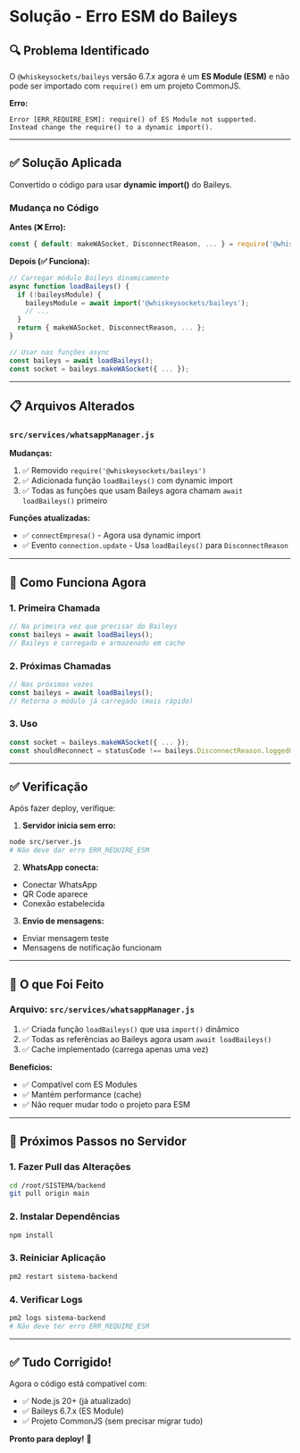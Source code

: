 # Solução - Erro ESM do Baileys

## 🔍 Problema Identificado

O `@whiskeysockets/baileys` versão 6.7.x agora é um **ES Module (ESM)** e não pode ser importado com `require()` em um projeto CommonJS.

**Erro:**
```
Error [ERR_REQUIRE_ESM]: require() of ES Module not supported.
Instead change the require() to a dynamic import().
```

---

## ✅ Solução Aplicada

Convertido o código para usar **dynamic import()** do Baileys.

### Mudança no Código

**Antes (❌ Erro):**
```javascript
const { default: makeWASocket, DisconnectReason, ... } = require('@whiskeysockets/baileys');
```

**Depois (✅ Funciona):**
```javascript
// Carregar módulo Baileys dinamicamente
async function loadBaileys() {
  if (!baileysModule) {
    baileysModule = await import('@whiskeysockets/baileys');
    // ...
  }
  return { makeWASocket, DisconnectReason, ... };
}

// Usar nas funções async
const baileys = await loadBaileys();
const socket = baileys.makeWASocket({ ... });
```

---

## 📋 Arquivos Alterados

### `src/services/whatsappManager.js`

**Mudanças:**
1. ✅ Removido `require('@whiskeysockets/baileys')`
2. ✅ Adicionada função `loadBaileys()` com dynamic import
3. ✅ Todas as funções que usam Baileys agora chamam `await loadBaileys()` primeiro

**Funções atualizadas:**
- ✅ `connectEmpresa()` - Agora usa dynamic import
- ✅ Evento `connection.update` - Usa `loadBaileys()` para `DisconnectReason`

---

## 🚀 Como Funciona Agora

### 1. Primeira Chamada
```javascript
// Na primeira vez que precisar do Baileys
const baileys = await loadBaileys();
// Baileys é carregado e armazenado em cache
```

### 2. Próximas Chamadas
```javascript
// Nas próximas vezes
const baileys = await loadBaileys();
// Retorna o módulo já carregado (mais rápido)
```

### 3. Uso
```javascript
const socket = baileys.makeWASocket({ ... });
const shouldReconnect = statusCode !== baileys.DisconnectReason.loggedOut;
```

---

## ✅ Verificação

Após fazer deploy, verifique:

1. **Servidor inicia sem erro:**
```bash
node src/server.js
# Não deve dar erro ERR_REQUIRE_ESM
```

2. **WhatsApp conecta:**
- Conectar WhatsApp
- QR Code aparece
- Conexão estabelecida

3. **Envio de mensagens:**
- Enviar mensagem teste
- Mensagens de notificação funcionam

---

## 📝 O que Foi Feito

### Arquivo: `src/services/whatsappManager.js`

1. ✅ Criada função `loadBaileys()` que usa `import()` dinâmico
2. ✅ Todas as referências ao Baileys agora usam `await loadBaileys()`
3. ✅ Cache implementado (carrega apenas uma vez)

**Benefícios:**
- ✅ Compatível com ES Modules
- ✅ Mantém performance (cache)
- ✅ Não requer mudar todo o projeto para ESM

---

## 🎯 Próximos Passos no Servidor

### 1. Fazer Pull das Alterações

```bash
cd /root/SISTEMA/backend
git pull origin main
```

### 2. Instalar Dependências

```bash
npm install
```

### 3. Reiniciar Aplicação

```bash
pm2 restart sistema-backend
```

### 4. Verificar Logs

```bash
pm2 logs sistema-backend
# Não deve ter erro ERR_REQUIRE_ESM
```

---

## ✅ Tudo Corrigido!

Agora o código está compatível com:
- ✅ Node.js 20+ (já atualizado)
- ✅ Baileys 6.7.x (ES Module)
- ✅ Projeto CommonJS (sem precisar migrar tudo)

**Pronto para deploy!** 🚀

